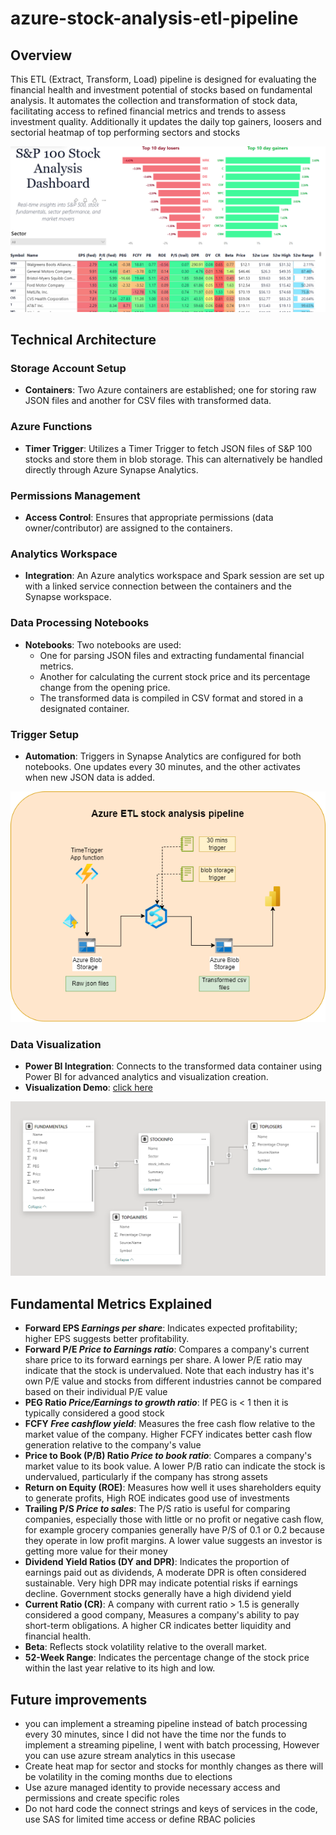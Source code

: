 # azure-stock-analysis-etl-pipeline

## Overview
This ETL (Extract, Transform, Load) pipeline is designed for evaluating the financial health and investment potential of stocks based on fundamental analysis. It automates the collection and transformation of stock data, facilitating access to refined financial metrics and trends to assess investment quality.
Additionally it updates the daily top gainers, loosers and sectorial heatmap of top performing sectors and stocks

![alt text](https://github.com/mihirajgaonkar/azure-stock-analysis-etl-pipeline/blob/main/dashboard%20ss.png)

## Technical Architecture
### Storage Account Setup
- **Containers**: Two Azure containers are established; one for storing raw JSON files and another for CSV files with transformed data.

### Azure Functions
- **Timer Trigger**: Utilizes a Timer Trigger to fetch JSON files of S&P 100 stocks and store them in blob storage. This can alternatively be handled directly through Azure Synapse Analytics.

### Permissions Management
- **Access Control**: Ensures that appropriate permissions (data owner/contributor) are assigned to the containers.

### Analytics Workspace
- **Integration**: An Azure analytics workspace and Spark session are set up with a linked service connection between the containers and the Synapse workspace.

### Data Processing Notebooks
- **Notebooks**: Two notebooks are used:
  - One for parsing JSON files and extracting fundamental financial metrics.
  - Another for calculating the current stock price and its percentage change from the opening price.
  - The transformed data is compiled in CSV format and stored in a designated container.

### Trigger Setup
- **Automation**: Triggers in Synapse Analytics are configured for both notebooks. One updates every 30 minutes, and the other activates when new JSON data is added.

![alt text](https://github.com/mihirajgaonkar/azure-stock-analysis-etl-pipeline/blob/main/azure%20etl%20diagram.drawio.png)

### Data Visualization
- **Power BI Integration**: Connects to the transformed data container using Power BI for advanced analytics and visualization creation.
- **Visualization Demo**: [click here](https://drive.google.com/file/d/1RKv-SI0lG9h2biU72lZQkIT1JNQuqZl5/view?usp=sharing)

![alt text](https://github.com/mihirajgaonkar/azure-stock-analysis-etl-pipeline/blob/main/datamodel_powerbi.png)

## Fundamental Metrics Explained
- **Forward EPS _Earnings per share_**: Indicates expected profitability; higher EPS suggests better profitability.
- **Forward P/E _Price to Earnings ratio_**: Compares a company's current share price to its forward earnings per share. A lower P/E ratio may indicate that the stock is undervalued. Note that each industry has it's own P/E value and stocks from different industries cannot be compared based on their individual P/E value 
- **PEG Ratio _Price/Earnings to growth ratio_**: If PEG is < 1 then it is typically considered a good stock 
- **FCFY _Free cashflow yield_**: Measures the free cash flow relative to the market value of the company. Higher FCFY indicates better cash flow generation relative to the company's value
- **Price to Book (P/B) Ratio _Price to book ratio_**: Compares a company's market value to its book value. A lower P/B ratio can indicate the stock is undervalued, particularly if the company has strong assets
- **Return on Equity (ROE)**: Measures how well it uses shareholders equity to generate profits, High ROE indicates good use of investments
- **Trailing P/S _Price to sales_**: The P/S ratio is useful for comparing companies, especially those with little or no profit or negative cash flow, for example grocery companies generally have P/S of 0.1 or 0.2 because they operate in low profit margins. A lower value suggests an investor is getting more value for their money
- **Dividend Yield Ratios (DY and DPR)**: Indicates the proportion of earnings paid out as dividends, A moderate DPR is often considered sustainable. Very high DPR may indicate potential risks if earnings decline. Government stocks generally have a high dividend yield
- **Current Ratio (CR)**: A company with current ratio > 1.5 is generally considered a good company, Measures a company's ability to pay short-term obligations. A higher CR indicates better liquidity and financial health.
- **Beta**: Reflects stock volatility relative to the overall market.
- **52-Week Range**: Indicates the percentage change of the stock price within the last year relative to its high and low.

## Future improvements
- you can implement a streaming pipeline instead of batch processing every 30 minutes, since I did not have the time nor the funds to implement a streaming pipeline, I went with batch processing, However you can use azure stream analytics in this usecase
- Create heat map for sector and stocks for monthly changes as there will be volatility in the coming months due to elections
- Use azure managed identity to provide necessary access and permissions and create specific roles 
- Do not hard code the connect strings and keys of services in the code, use SAS for limited time access or define RBAC policies 

